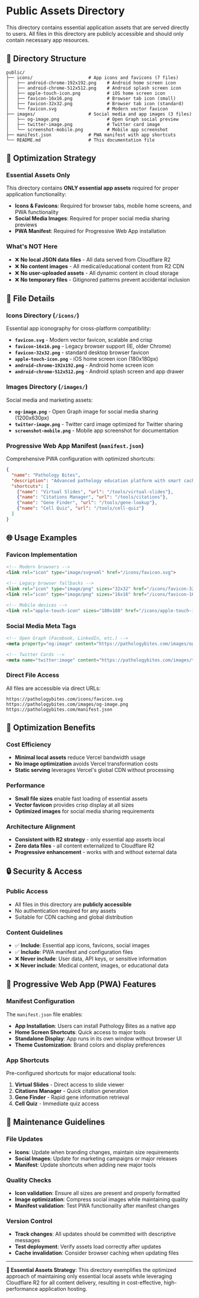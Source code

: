 # Public Assets Directory

This directory contains essential application assets that are served directly to users. All files in this directory are publicly accessible and should only contain necessary app resources.

## 📁 Directory Structure

```
public/
├── icons/                     # App icons and favicons (7 files)
│   ├── android-chrome-192x192.png    # Android home screen icon
│   ├── android-chrome-512x512.png    # Android splash screen icon
│   ├── apple-touch-icon.png          # iOS home screen icon
│   ├── favicon-16x16.png             # Browser tab icon (small)
│   ├── favicon-32x32.png             # Browser tab icon (standard)
│   └── favicon.svg                   # Modern vector favicon
├── images/                    # Social media and app images (3 files)
│   ├── og-image.png                  # Open Graph social preview
│   ├── twitter-image.png             # Twitter card image
│   └── screenshot-mobile.png         # Mobile app screenshot
├── manifest.json              # PWA manifest with app shortcuts
└── README.md                  # This documentation file
```

## 🎯 Optimization Strategy

### **Essential Assets Only**
This directory contains **ONLY essential app assets** required for proper application functionality:
- **Icons & Favicons**: Required for browser tabs, mobile home screens, and PWA functionality
- **Social Media Images**: Required for proper social media sharing previews
- **PWA Manifest**: Required for Progressive Web App installation

### **What's NOT Here**
- ❌ **No local JSON data files** - All data served from Cloudflare R2
- ❌ **No content images** - All medical/educational content from R2 CDN
- ❌ **No user-uploaded assets** - All dynamic content in cloud storage
- ❌ **No temporary files** - Gitignored patterns prevent accidental inclusion

## 🔧 File Details

### Icons Directory (`/icons/`)
Essential app iconography for cross-platform compatibility:

- **`favicon.svg`** - Modern vector favicon, scalable and crisp
- **`favicon-16x16.png`** - Legacy browser support (IE, older Chrome)
- **`favicon-32x32.png`** - standard desktop browser favicon
- **`apple-touch-icon.png`** - iOS home screen icon (180x180px)
- **`android-chrome-192x192.png`** - Android home screen icon
- **`android-chrome-512x512.png`** - Android splash screen and app drawer

### Images Directory (`/images/`)
Social media and marketing assets:

- **`og-image.png`** - Open Graph image for social media sharing (1200x630px)
- **`twitter-image.png`** - Twitter card image optimized for Twitter sharing
- **`screenshot-mobile.png`** - Mobile app screenshot for documentation

### Progressive Web App Manifest (`manifest.json`)
Comprehensive PWA configuration with optimized shortcuts:

```json
{
  "name": "Pathology Bites",
  "description": "Advanced pathology education platform with smart caching...",
  "shortcuts": [
    {"name": "Virtual Slides", "url": "/tools/virtual-slides"},
    {"name": "Citations Manager", "url": "/tools/citations"},
    {"name": "Gene Finder", "url": "/tools/gene-lookup"},
    {"name": "Cell Quiz", "url": "/tools/cell-quiz"}
  ]
}
```

## 🌐 Usage Examples

### Favicon Implementation
```html
<!-- Modern browsers -->
<link rel="icon" type="image/svg+xml" href="/icons/favicon.svg">

<!-- Legacy browser fallbacks -->
<link rel="icon" type="image/png" sizes="32x32" href="/icons/favicon-32x32.png">
<link rel="icon" type="image/png" sizes="16x16" href="/icons/favicon-16x16.png">

<!-- Mobile devices -->
<link rel="apple-touch-icon" sizes="180x180" href="/icons/apple-touch-icon.png">
```

### Social Media Meta Tags
```html
<!-- Open Graph (Facebook, LinkedIn, etc.) -->
<meta property="og:image" content="https://pathologybites.com/images/og-image.png">

<!-- Twitter Cards -->
<meta name="twitter:image" content="https://pathologybites.com/images/twitter-image.png">
```

### Direct File Access
All files are accessible via direct URLs:
```
https://pathologybites.com/icons/favicon.svg
https://pathologybites.com/images/og-image.png
https://pathologybites.com/manifest.json
```

## 🚀 Optimization Benefits

### **Cost Efficiency**
- **Minimal local assets** reduce Vercel bandwidth usage
- **No image optimization** avoids Vercel transformation costs
- **Static serving** leverages Vercel's global CDN without processing

### **Performance**
- **Small file sizes** enable fast loading of essential assets
- **Vector favicon** provides crisp display at all sizes
- **Optimized images** for social media sharing requirements

### **Architecture Alignment**
- **Consistent with R2 strategy** - only essential app assets local
- **Zero data files** - all content externalized to Cloudflare R2
- **Progressive enhancement** - works with and without external data

## 🔒 Security & Access

### **Public Access**
- All files in this directory are **publicly accessible**
- No authentication required for any assets
- Suitable for CDN caching and global distribution

### **Content Guidelines**
- ✅ **Include**: Essential app icons, favicons, social images
- ✅ **Include**: PWA manifest and configuration files
- ❌ **Never include**: User data, API keys, or sensitive information
- ❌ **Never include**: Medical content, images, or educational data

## 📱 Progressive Web App (PWA) Features

### **Manifest Configuration**
The `manifest.json` file enables:
- **App Installation**: Users can install Pathology Bites as a native app
- **Home Screen Shortcuts**: Quick access to major tools
- **Standalone Display**: App runs in its own window without browser UI
- **Theme Customization**: Brand colors and display preferences

### **App Shortcuts**
Pre-configured shortcuts for major educational tools:
1. **Virtual Slides** - Direct access to slide viewer
2. **Citations Manager** - Quick citation generation
3. **Gene Finder** - Rapid gene information retrieval
4. **Cell Quiz** - Immediate quiz access

## 🔄 Maintenance Guidelines

### **File Updates**
- **Icons**: Update when branding changes, maintain size requirements
- **Social Images**: Update for marketing campaigns or major releases
- **Manifest**: Update shortcuts when adding new major tools

### **Quality Checks**
- **Icon validation**: Ensure all sizes are present and properly formatted
- **Image optimization**: Compress social images while maintaining quality
- **Manifest validation**: Test PWA functionality after manifest changes

### **Version Control**
- **Track changes**: All updates should be committed with descriptive messages
- **Test deployment**: Verify assets load correctly after updates
- **Cache invalidation**: Consider browser caching when updating files

---

**🎯 Essential Assets Strategy**: This directory exemplifies the optimized approach of maintaining only essential local assets while leveraging Cloudflare R2 for all content delivery, resulting in cost-effective, high-performance application hosting.